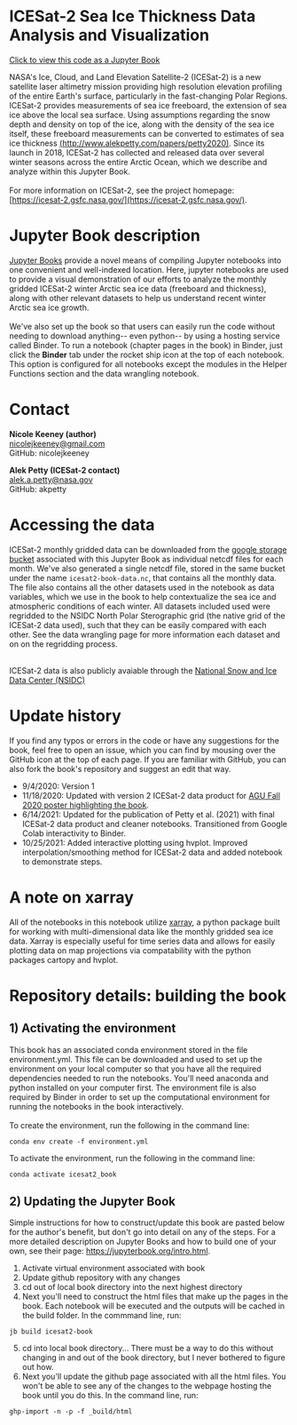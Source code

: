 ICESat-2 Sea Ice Thickness Data Analysis and Visualization
=============================================

[Click to view this code as a Jupyter Book](https://nicolejkeeney.github.io/icesat2-book)

NASA's Ice, Cloud, and Land Elevation Satellite-2 (ICESat-2) is a new satellite laser altimetry mission providing high resolution elevation profiling of the entire Earth's surface, particularly in the fast-changing Polar Regions. ICESat-2 provides measurements of sea ice freeboard, the extension of sea ice above the local sea surface. Using assumptions regarding the snow depth and density on top of the ice, along with the density of the sea ice itself, these freeboard measurements can be converted to estimates of sea ice thickness [(http://www.alekpetty.com/papers/petty2020)](http://www.alekpetty.com/papers/petty2020). Since its launch in 2018, ICESat-2 has collected and released data over several winter seasons across the entire Arctic Ocean, which we describe and analyze within this Jupyter Book. <br><br> For more information on ICESat-2, see the project homepage: [https://icesat-2.gsfc.nasa.gov/](https://icesat-2.gsfc.nasa.gov/).


# Jupyter Book description
[Jupyter Books](https://jupyterbook.org/intro.html) provide a novel means of compiling Jupyter notebooks into one convenient and well-indexed location. Here, jupyter notebooks are used to provide a visual demonstration of our efforts to analyze the monthly gridded ICESat-2 winter Arctic sea ice data (freeboard and thickness), along with other relevant datasets to help us understand recent winter Arctic sea ice growth.<br><br>We've also set up the book so that users can easily run the code without needing to download anything-- even python-- by using a hosting service called Binder. To run a notebook (chapter pages in the book) in Binder, just click the **Binder** tab under the rocket ship icon at the top of each notebook. This option is configured for all notebooks except the modules in the Helper Functions section and the data wrangling notebook. 


# Contact 

**Nicole Keeney (author)**
<br>nicolejkeeney@gmail.com
<br>GitHub: nicolejkeeney

**Alek Petty (ICESat-2 contact)**
<br>alek.a.petty@nasa.gov
<br>GitHub: akpetty

<!-- #region -->
# Accessing the data 

ICESat-2 monthly gridded data can be downloaded from the [google storage bucket](https://console.cloud.google.com/storage/browser/sea-ice-thickness-data) associated with this Jupyter Book as individual netcdf files for each month. We've also generated a single netcdf file, stored in the same bucket under the name `icesat2-book-data.nc`, that contains all the monthly data. The file also contains all the other datasets used in the notebook as data variables, which we use in the book to help contextualize the sea ice and atmospheric conditions of each winter. All datasets included used were regridded to the NSIDC North Polar Sterographic grid (the native grid of the ICESat-2 data used), such that they can be easily compared with each other. See the data wrangling page for more information each dataset and on on the regridding process.<br><br> 


ICESat-2 data is also publicly avaiable through the [National Snow and Ice Data Center (NSIDC)](https://nsidc.org/data/icesat-2)
<!-- #endregion -->

# Update history  
If you find any typos or errors in the code or have any suggestions for the book, feel free to open an issue, which you can find by mousing over the GitHub icon at the top of each page. If you are familiar with GitHub, you can also fork the book's repository and suggest an edit that way. 
 - 9/4/2020: Version 1
 - 11/18/2020: Updated with version 2 ICESat-2 data product for [AGU Fall 2020 poster highlighting the book](https://agu.confex.com/agu/fm20/meetingapp.cgi/Paper/684153). 
 - 6/14/2021: Updated for the publication of Petty et al. (2021) with final ICESat-2 data product and cleaner notebooks. Transitioned from Google Colab interactivity to Binder. 
 - 10/25/2021: Added interactive plotting using hvplot. Improved interpolation/smoothing method for ICESat-2 data and added notebook to demonstrate steps. 


# A note on xarray 
All of the notebooks in this notebook utilize [xarray](http://xarray.pydata.org/en/stable/), a python package built for working with multi-dimensional data like the monthly gridded sea ice data. Xarray is especially useful for time series data and allows for easily plotting data on map projections via compatability with the python packages cartopy and hvplot. 


# Repository details: building the book
## 1) Activating the environment 
This book has an associated conda environment stored in the file environment.yml. This file can be downloaded and used to set up the environment on your local computer so that you have all the required dependencies needed to run the notebooks. You'll need anaconda and python installed on your computer first. The environment file is also required by Binder in order to set up the computational environment for running the notebooks in the book interactively. <br><br> 
To create the environment, run the following in the command line: 
```
conda env create -f environment.yml
```
To activate the environment, run the following in the command line: 
```
conda activate icesat2_book
```

## 2) Updating the Jupyter Book
Simple instructions for how to construct/update this book are pasted below for the author's benefit, but don't go into detail on any of the steps. For a more detailed description on Jupyter Books and how to build one of your own, see their page: https://jupyterbook.org/intro.html. <br>
1. Activate virtual environment associated with book
2. Update github repository with any changes 
3. cd out of local book directory into the next highest directory
4. Next you'll need to construct the html files that make up the pages in the book. Each notebook will be executed and the outputs will be cached in the build folder. In the commmand line, run: 
```
jb build icesat2-book
```
5. cd into local book directory... There must be a way to do this without changing in and out of the book directory, but I never bothered to figure out how. 
6. Next you'll update the github page associated with all the html files. You won't be able to see any of the changes to the webpage hosting the book until you do this. In the command line, run: 
```
ghp-import -n -p -f _build/html
```
